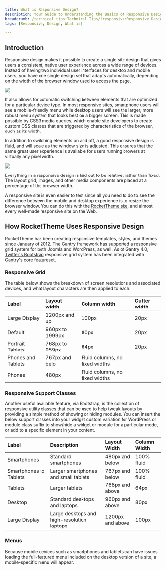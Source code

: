 ```yaml
---
title: What is Responsive Design?
description: Your Guide to Understanding the Basics of Responsive Design 
breadcrumb: /technical_tips:Technical Tips/!responsive:Responsive Design
tags: [Responsive, Design, What is]

---
```


Introduction
----

Responsive design makes it possible to create a single site design that gives users a consistent, native user experience across a wide range of devices. Instead of having two individual user interfaces for desktop and mobile users, you have one single design set that adapts automatically, depending on the width of the browser window used to access the page.

![][responsive1]

It also allows for automatic switching between elements that are optimized for a particular device type. In most responsive sites, smartphone users will see a mobile-friendly menu while desktop users will see the larger, more robust menu system that looks best on a bigger screen. This is made possible by CSS3 media queries, which enable site developers to create custom CSS classes that are triggered by characteristics of the browser, such as its width.

In addition to switching elements on and off, a good responsive design is fluid, and will scale as the window size is adjusted. This ensures that the same great user experience is available for users running browers at virtually any pixel width. 

![][responsive2]

Everything in a responsive design is laid out to be relative, rather than fixed. The layout grid, images, and other media components are placed at a percentage of the browser width..

A responsive site is even easier to test since all you need to do to see the difference between the mobile and desktop experience is to resize the browser window. You can do this with the [RocketTheme site](http://www.rockettheme.com), and almost every well-made responsive site on the Web.

How RocketTheme Uses Responsive Design
-----

RocketTheme has been creating responsive templates, styles, and themes since January of 2012. The Gantry framework has supported a responsive grid system for both Joomla and WordPress, as well. As of Gantry 4.0, [Twitter's Bootstrap][bootstrap] responsive grid system has been integrated with Gantry's core featureset.

### Responsive Grid

The table below shows the breakdown of screen resolutions and associated devices, and what layout characters are then applied to each.

| Label              | Layout width    | Column width                   | Gutter width |
| :----              | :-----          | :-----                         | :-----       |
| Large Display      | 1200px and up   | 100px                          | 20px         |
| Default            | 960px to 1999px | 80px                           | 20px         |
| Portrait Tablets   | 768px to 959px  | 64px                           | 20px         |
| Phones and Tablets | 767px and belo  | Fluid columns, no fixed widths |              |
| Phones             | 480px           | Fluid columns, no fixed widths |              |

### Responsive Support Classes

Another useful available feature, via Bootstrap, is the collection of responsive utility classes that can be used to help tweak layouts by providing a simple method of showing or hiding modules. You can insert the below support classes into your widget custom variation for WordPress or module class suffix to show/hide a widget or module for a particular mode, or add to a specific element in your content.

| Label                  | Description                                | Layout Width     | Column Width |  
| :--------------------- | :----------------------------------------- | :--------------- | :----------- |  
| Smartphones            | Standard smartphones                       | 480px and below  | 100% fluid   |  
| Smartphones to Tablets | Larger smartphones and small tablets       | 767px and below  | 100% fluid   |  
| Tablets                | Larger tablets                             | 768px and above  | 64px         |  
| Desktop                | Standard desktops and laptops              | 960px and above  | 80px         |  
| Large Display          | Large desktops and high-resolution laptops | 1200px and above | 100px        |  

### Menus

Because mobile devices such as smartphones and tablets can have issues loading the full-featured menu included on the desktop version of a site, a mobile-specific menu will appear.

[bootstrap]: http://twitter.github.com/bootstrap/
[responsive1]: assets/responsive_full.jpeg
[responsive2]: assets/responsive_mobile.jpeg
